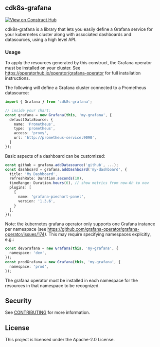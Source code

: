 ## cdk8s-grafana

[![View on Construct Hub](https://constructs.dev/badge?package=cdk8s-grafana)](https://constructs.dev/packages/cdk8s-grafana)

cdk8s-grafana is a library that lets you easily define a Grafana service for
your kubernetes cluster along with associated dashboards and datasources, using
a high level API.

### Usage

To apply the resources generated by this construct, the Grafana operator must be
installed on your cluster. See
<https://operatorhub.io/operator/grafana-operator> for full installation
instructions.

The following will define a Grafana cluster connected to a Prometheus
datasource:

```typescript
import { Grafana } from 'cdk8s-grafana';

// inside your chart:
const grafana = new Grafana(this, 'my-grafana', {
  defaultDataSource: {
    name: 'Prometheus',
    type: 'prometheus',
    access: 'proxy',
    url: 'http://prometheus-service:9090',
  }
});
```

Basic aspects of a dashboard can be customized:

```typescript
const github = grafana.addDatasource('github', ...);
const dashboard = grafana.addDashboard('my-dashboard', { 
  title: 'My Dashboard',
  refreshRate: Duration.seconds(10),
  timeRange: Duration.hours(6), // show metrics from now-6h to now
  plugins: [
    {
      name: 'grafana-piechart-panel',
      version: '1.3.6',
    }
  ],
});
```

Note: the kubernetes grafana operator only supports one Grafana instance per
namespace (see https://github.com/grafana-operator/grafana-operator/issues/174).
This may require specifying namespaces explicitly, e.g.:

```typescript
const devGrafana = new Grafana(this, 'my-grafana', {
  namespace: 'dev',
});
const prodGrafana = new Grafana(this, 'my-grafana', {
  namespace: 'prod',
});
```

The grafana operator must be installed in each namespace for the resources in
that namespace to be recognized.

## Security

See [CONTRIBUTING](CONTRIBUTING.md#security-issue-notifications) for more
information.

## License

This project is licensed under the Apache-2.0 License.

